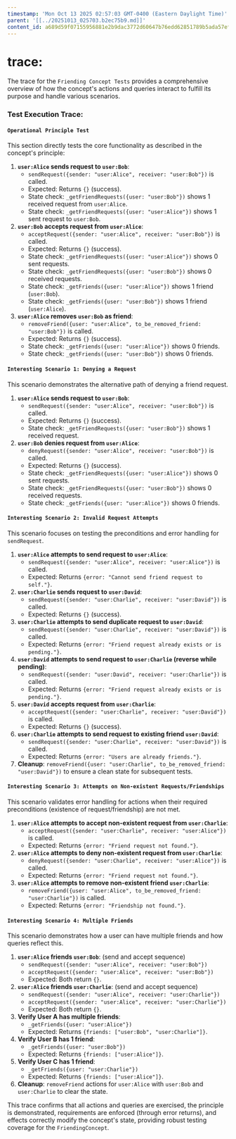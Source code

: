```yaml
---
timestamp: 'Mon Oct 13 2025 02:57:03 GMT-0400 (Eastern Daylight Time)'
parent: '[[../20251013_025703.b2ec75b9.md]]'
content_id: a689d59f07155956881e2b9dac3772d60647b76edd62851789b5ada57ef6f480
---
```


# trace:

The trace for the `Friending Concept Tests` provides a comprehensive overview of how the concept's actions and queries interact to fulfill its purpose and handle various scenarios.

### Test Execution Trace:

#### `Operational Principle Test`

This section directly tests the core functionality as described in the concept's principle:

1. **`user:Alice` sends request to `user:Bob`**:
   * `sendRequest({sender: "user:Alice", receiver: "user:Bob"})` is called.
   * Expected: Returns `{}` (success).
   * State check: `_getFriendRequests({user: "user:Bob"})` shows 1 received request from `user:Alice`.
   * State check: `_getFriendRequests({user: "user:Alice"})` shows 1 sent request to `user:Bob`.
2. **`user:Bob` accepts request from `user:Alice`**:
   * `acceptRequest({sender: "user:Alice", receiver: "user:Bob"})` is called.
   * Expected: Returns `{}` (success).
   * State check: `_getFriendRequests({user: "user:Alice"})` shows 0 sent requests.
   * State check: `_getFriendRequests({user: "user:Bob"})` shows 0 received requests.
   * State check: `_getFriends({user: "user:Alice"})` shows 1 friend (`user:Bob`).
   * State check: `_getFriends({user: "user:Bob"})` shows 1 friend (`user:Alice`).
3. **`user:Alice` removes `user:Bob` as friend**:
   * `removeFriend({user: "user:Alice", to_be_removed_friend: "user:Bob"})` is called.
   * Expected: Returns `{}` (success).
   * State check: `_getFriends({user: "user:Alice"})` shows 0 friends.
   * State check: `_getFriends({user: "user:Bob"})` shows 0 friends.

#### `Interesting Scenario 1: Denying a Request`

This scenario demonstrates the alternative path of denying a friend request.

1. **`user:Alice` sends request to `user:Bob`**:
   * `sendRequest({sender: "user:Alice", receiver: "user:Bob"})` is called.
   * Expected: Returns `{}` (success).
   * State check: `_getFriendRequests({user: "user:Bob"})` shows 1 received request.
2. **`user:Bob` denies request from `user:Alice`**:
   * `denyRequest({sender: "user:Alice", receiver: "user:Bob"})` is called.
   * Expected: Returns `{}` (success).
   * State check: `_getFriendRequests({user: "user:Alice"})` shows 0 sent requests.
   * State check: `_getFriendRequests({user: "user:Bob"})` shows 0 received requests.
   * State check: `_getFriends({user: "user:Alice"})` shows 0 friends.

#### `Interesting Scenario 2: Invalid Request Attempts`

This scenario focuses on testing the preconditions and error handling for `sendRequest`.

1. **`user:Alice` attempts to send request to `user:Alice`**:
   * `sendRequest({sender: "user:Alice", receiver: "user:Alice"})` is called.
   * Expected: Returns `{error: "Cannot send friend request to self."}`.
2. **`user:Charlie` sends request to `user:David`**:
   * `sendRequest({sender: "user:Charlie", receiver: "user:David"})` is called.
   * Expected: Returns `{}` (success).
3. **`user:Charlie` attempts to send duplicate request to `user:David`**:
   * `sendRequest({sender: "user:Charlie", receiver: "user:David"})` is called.
   * Expected: Returns `{error: "Friend request already exists or is pending."}`.
4. **`user:David` attempts to send request to `user:Charlie` (reverse while pending)**:
   * `sendRequest({sender: "user:David", receiver: "user:Charlie"})` is called.
   * Expected: Returns `{error: "Friend request already exists or is pending."}`.
5. **`user:David` accepts request from `user:Charlie`**:
   * `acceptRequest({sender: "user:Charlie", receiver: "user:David"})` is called.
   * Expected: Returns `{}` (success).
6. **`user:Charlie` attempts to send request to existing friend `user:David`**:
   * `sendRequest({sender: "user:Charlie", receiver: "user:David"})` is called.
   * Expected: Returns `{error: "Users are already friends."}`.
7. **Cleanup**: `removeFriend({user: "user:Charlie", to_be_removed_friend: "user:David"})` to ensure a clean state for subsequent tests.

#### `Interesting Scenario 3: Attempts on Non-existent Requests/Friendships`

This scenario validates error handling for actions when their required preconditions (existence of request/friendship) are not met.

1. **`user:Alice` attempts to accept non-existent request from `user:Charlie`**:
   * `acceptRequest({sender: "user:Charlie", receiver: "user:Alice"})` is called.
   * Expected: Returns `{error: "Friend request not found."}`.
2. **`user:Alice` attempts to deny non-existent request from `user:Charlie`**:
   * `denyRequest({sender: "user:Charlie", receiver: "user:Alice"})` is called.
   * Expected: Returns `{error: "Friend request not found."}`.
3. **`user:Alice` attempts to remove non-existent friend `user:Charlie`**:
   * `removeFriend({user: "user:Alice", to_be_removed_friend: "user:Charlie"})` is called.
   * Expected: Returns `{error: "Friendship not found."}`.

#### `Interesting Scenario 4: Multiple Friends`

This scenario demonstrates how a user can have multiple friends and how queries reflect this.

1. **`user:Alice` friends `user:Bob`**: (send and accept sequence)
   * `sendRequest({sender: "user:Alice", receiver: "user:Bob"})`
   * `acceptRequest({sender: "user:Alice", receiver: "user:Bob"})`
   * Expected: Both return `{}`.
2. **`user:Alice` friends `user:Charlie`**: (send and accept sequence)
   * `sendRequest({sender: "user:Alice", receiver: "user:Charlie"})`
   * `acceptRequest({sender: "user:Alice", receiver: "user:Charlie"})`
   * Expected: Both return `{}`.
3. **Verify User A has multiple friends**:
   * `_getFriends({user: "user:Alice"})`
   * Expected: Returns `{friends: ["user:Bob", "user:Charlie"]}`.
4. **Verify User B has 1 friend**:
   * `_getFriends({user: "user:Bob"})`
   * Expected: Returns `{friends: ["user:Alice"]}`.
5. **Verify User C has 1 friend**:
   * `_getFriends({user: "user:Charlie"})`
   * Expected: Returns `{friends: ["user:Alice"]}`.
6. **Cleanup**: `removeFriend` actions for `user:Alice` with `user:Bob` and `user:Charlie` to clear the state.

This trace confirms that all actions and queries are exercised, the principle is demonstrated, requirements are enforced (through error returns), and effects correctly modify the concept's state, providing robust testing coverage for the `FriendingConcept`.
